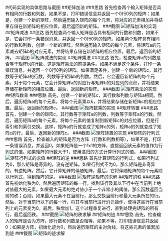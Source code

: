 #代码实现的具体思路与截图
##矩阵加法
###思路
首先检查两个输入矩阵是否具有相同的行数和列数，如果不是，打印错误信息并返回一个0行0列的矩阵；如果是，创建一个新的矩阵，然后遍历输入矩阵的每个元素，将对应的元素相加并将结果存储在新矩阵的相应位置，最后返回新的矩阵。
###截图
![矩阵加法的实现](/picture/1.png)
##矩阵减法
##思路
首先检查两个输入矩阵是否具有相同的行数和列数，如果不是，它会打印一条错误消息，并返回一个0行0列的矩阵。如果两个矩阵具有相同的行数和列数，创建一个新的矩阵，然后遍历输入矩阵的每个元素，将矩阵a的元素减去矩阵b的对应元素，并将结果存储在新矩阵的相应位置。最后，返回新的矩阵。
##截图
![矩阵减法的实现](/picture/2.png)
##矩阵乘法
###思路
首先，检查矩阵a的列数是否等于矩阵b的行数，这是矩阵乘法的前提条件。如果不满足这个条件，打印一条错误消息，并返回一个0行0列的矩阵。如果满足条件，创建一个新的矩阵c，其行数等于矩阵a的行数，列数等于矩阵b的列数。然后，它会遍历新矩阵的每个元素，对于每个元素，它会计算矩阵a的对应行与矩阵b的对应列的点积，并将结果存储在新矩阵的相应位置。最后，返回新的矩阵。
###截图
![矩阵乘法的实现](/picture/3.png)
##矩阵数乘
###思路
首先，创建一个新的矩阵c，其行数和列数与矩阵a相同。然后，遍历矩阵a的每个元素，将每个元素乘以k，并将结果存储在新矩阵c的相应位置。最后，返回新的矩阵c。
###截图
![矩阵数乘的实现](/picture/4.png)
##矩阵转置
###思路
首先，创建一个新的矩阵c，其行数等于矩阵a的列数，列数等于矩阵a的行数。然后，遍历矩阵a的每个元素，将每个元素的值复制到新矩阵c的对应位置，但是行索引和列索引交换。这样，矩阵a的行就变成了矩阵c的列，矩阵a的列就变成了矩阵c的行。最后，返回新的矩阵c。
###截图
![矩阵转置的实现](/picture/5.png)
##矩阵的行列式
###思路
首先，检查输入的矩阵是否为方阵（行数和列数相等），如果不是，打印一条错误消息，并返回0。如果矩阵是一个1x1的方阵，直接返回该元素的值作为行列式的值。如果矩阵的行数大于1，使用递归的方式计算行列式的值。
###截图
![矩阵行列式的求值](/picture/6.png)
##矩阵的逆
###思路
首先计算矩阵的行列式，如果行列式为0，那么矩阵是奇异的，没有逆矩阵。如果行列式不为0，那么矩阵是非奇异的，有逆矩阵。然后，它计算矩阵的伴随矩阵，最后，它将伴随矩阵的每个元素除以行列式，得到矩阵的逆。
###截图
![矩阵逆矩阵的求解](/picture/7.png)
##矩阵的秩
###思路
首先初始化秩为0，然后遍历矩阵的每一行，找到该行及其以下行中在当前列上绝对值最大的元素，如果最大元素的绝对值小于一个非常小的阈值，那么函数返回当前的秩；否则，如果最大元素不在当前行，那么交换当前行和最大元素所在的行。然后，对于当前行以下的每一行，将其与当前行进行消元操作，使得这些行在当前列上的元素变为0。最后，秩增加1。这个过程重复进行，直到处理完矩阵的所有行，最后返回秩。
###截图
![矩阵的秩求解](/picture/8.png)
##矩阵的迹
###思路
首先，检查输入的矩阵是否为方阵，即行数和列数是否相等，如果不等，打印错误信息并返回0；如果是方阵，初始化迹为0，然后遍历矩阵的主对角线，将这些元素的值累加到迹
###截图
![矩阵的迹求解](/picture/9.png)